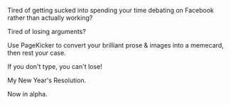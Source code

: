 Tired of getting sucked into spending your time debating on Facebook rather than actually working?

Tired of losing arguments?

Use PageKicker to convert your brilliant prose & images into a memecard, then rest your case.

If you don't type, you can't lose!

My New Year's Resolution.

Now in alpha.
